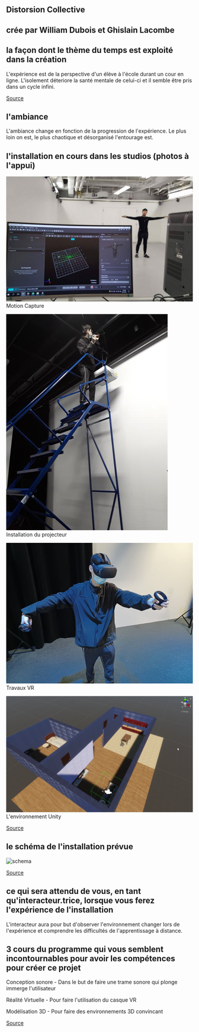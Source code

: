 ## Distorsion Collective

## crée par William Dubois et Ghislain Lacombe

## la façon dont le thème du temps est exploité dans la création
L'expérience est de la perspective d'un élève à l'école durant un cour en ligne. L'isolement déteriore la santé mentale de celui-ci et il semble être pris dans un cycle infini.

[Source](https://github.com/Freakout-Programs/Distorsion-collective)

## l'ambiance
L'ambiance change en fonction de la progression de l'expérience. Le plus loin on est, le plus chaotique et désorganisé l'entourage est.

## l'installation en cours dans les studios (photos à l'appui)

![motion capture](media_distorsion/motionCapture.jpg)
Motion Capture

![Installation du projecteur](media_distorsion/travaux_projecteur.jpg)
Installation du projecteur

![vr](media_distorsion/travaux_vr.jpg)
Travaux VR

![unity](media_distorsion/unity-maison-1.png)
L'environnement Unity

[Source](https://github.com/Freakout-Programs/Distorsion-collective)

## le schéma de l'installation prévue
![schema](media_distorsion/schéma_de_branchement.png)

[Source](https://github.com/Freakout-Programs/Distorsion-collective)

## ce qui sera attendu de vous, en tant qu'interacteur.trice, lorsque vous ferez l'expérience de l'installation
L'interacteur aura pour but d'observer l'environnement changer lors de l'expérience et comprendre les difficultés de l'apprentissage à distance.

## 3 cours du programme qui vous semblent incontournables pour avoir les compétences pour créer ce projet

Conception sonore - Dans le but de faire une trame sonore qui plonge immerge l'utilisateur

Réalité Virtuelle - Pour faire l'utilisation du casque VR

Modélisation 3D - Pour faire des environnements 3D convincant


[Source](https://www.cmontmorency.qc.ca/programmes/nos-programmes-detudes/techniques/techniques-dintegration-multimedia/grille-de-cours/)

